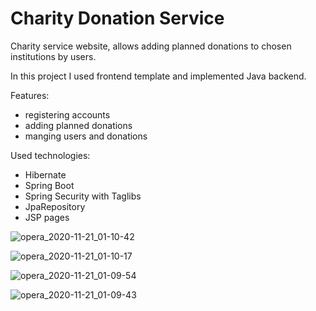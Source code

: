 # Charity Donation Service

Charity service website, allows adding planned donations to chosen institutions by users.  

In this project I used frontend template and implemented Java backend.

Features:
- registering accounts
- adding planned donations
- manging users and donations

Used technologies:
- Hibernate
- Spring Boot
- Spring Security with Taglibs
- JpaRepository
- JSP pages

![opera_2020-11-21_01-10-42](https://user-images.githubusercontent.com/50807860/99861656-0cd0d200-2b97-11eb-9e85-a431038666f0.png)

![opera_2020-11-21_01-10-17](https://user-images.githubusercontent.com/50807860/99861660-10fcef80-2b97-11eb-8e2c-128416bf251a.png)

![opera_2020-11-21_01-09-54](https://user-images.githubusercontent.com/50807860/99861662-12c6b300-2b97-11eb-961e-bb94194f9ec7.png)

![opera_2020-11-21_01-09-43](https://user-images.githubusercontent.com/50807860/99861666-14907680-2b97-11eb-9c97-f2f153dfc72c.png)
